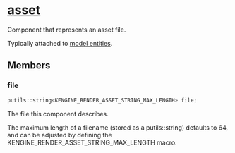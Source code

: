 # [asset](asset.hpp)

Component that represents an asset file.

Typically attached to [model entities](../../instance).

## Members

### file

```cpp
putils::string<KENGINE_RENDER_ASSET_STRING_MAX_LENGTH> file;
```

The file this component describes.

The maximum length of a filename (stored as a putils::string) defaults to 64, and can be adjusted by defining the KENGINE_RENDER_ASSET_STRING_MAX_LENGTH macro.
